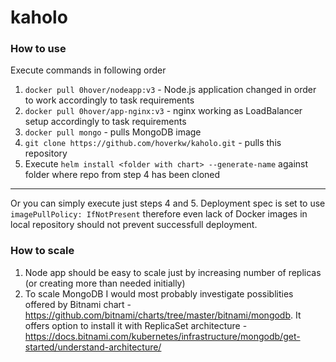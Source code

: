 # kaholo
### How to use
Execute commands in following order

1. `docker pull 0hover/nodeapp:v3` - Node.js application changed in order to work accordingly to task requirements
2. `docker pull 0hover/app-nginx:v3` - nginx working as LoadBalancer setup accordingly to task requirements
3. `docker pull mongo` - pulls MongoDB image
4. `git clone https://github.com/hoverkw/kaholo.git` - pulls this repository
5. Execute `helm install <folder with chart> --generate-name` against folder where repo from step 4 has been cloned

---
Or you can simply execute just steps 4 and 5. Deployment spec is set to use `imagePullPolicy: IfNotPresent` therefore even lack of Docker images in local repository should not prevent successfull deployment.

### How to scale
1. Node app should be easy to scale just by increasing number of replicas (or creating more than needed initially) 
2. To scale MongoDB I would most probably investigate possiblities offered by Bitnami chart - https://github.com/bitnami/charts/tree/master/bitnami/mongodb. It offers option to install it with ReplicaSet architecture - https://docs.bitnami.com/kubernetes/infrastructure/mongodb/get-started/understand-architecture/
